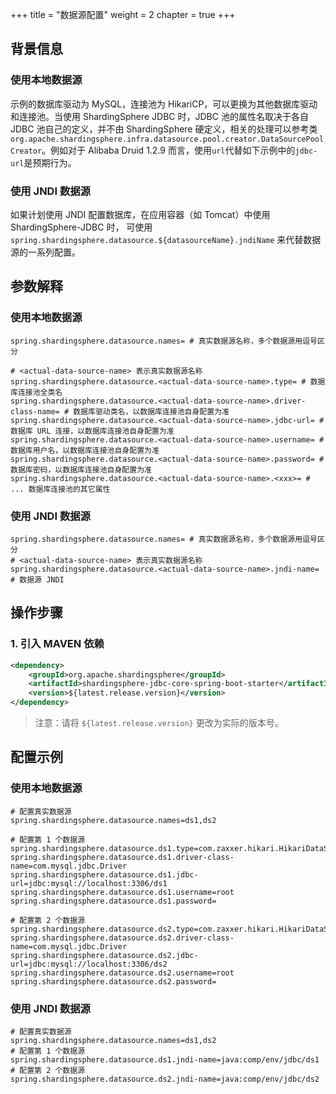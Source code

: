 +++
title = "数据源配置"
weight = 2
chapter = true
+++

## 背景信息

### 使用本地数据源

示例的数据库驱动为 MySQL，连接池为 HikariCP，可以更换为其他数据库驱动和连接池。当使用 ShardingSphere JDBC 时，JDBC 池的属性名取决于各自 JDBC 池自己的定义，并不由 ShardingSphere 硬定义，相关的处理可以参考类`org.apache.shardingsphere.infra.datasource.pool.creator.DataSourcePoolCreator`。例如对于 Alibaba Druid 1.2.9 而言，使用`url`代替如下示例中的`jdbc-url`是预期行为。

### 使用 JNDI 数据源

如果计划使用 JNDI 配置数据库，在应用容器（如 Tomcat）中使用 ShardingSphere-JDBC 时，
可使用 `spring.shardingsphere.datasource.${datasourceName}.jndiName` 来代替数据源的一系列配置。

## 参数解释

### 使用本地数据源
```properties
spring.shardingsphere.datasource.names= # 真实数据源名称，多个数据源用逗号区分

# <actual-data-source-name> 表示真实数据源名称
spring.shardingsphere.datasource.<actual-data-source-name>.type= # 数据库连接池全类名
spring.shardingsphere.datasource.<actual-data-source-name>.driver-class-name= # 数据库驱动类名，以数据库连接池自身配置为准
spring.shardingsphere.datasource.<actual-data-source-name>.jdbc-url= # 数据库 URL 连接，以数据库连接池自身配置为准
spring.shardingsphere.datasource.<actual-data-source-name>.username= # 数据库用户名，以数据库连接池自身配置为准
spring.shardingsphere.datasource.<actual-data-source-name>.password= # 数据库密码，以数据库连接池自身配置为准
spring.shardingsphere.datasource.<actual-data-source-name>.<xxx>= # ... 数据库连接池的其它属性
```
### 使用 JNDI 数据源

```properties
spring.shardingsphere.datasource.names= # 真实数据源名称，多个数据源用逗号区分
# <actual-data-source-name> 表示真实数据源名称
spring.shardingsphere.datasource.<actual-data-source-name>.jndi-name= # 数据源 JNDI
```

## 操作步骤

### 1. 引入 MAVEN 依赖

```xml
<dependency>
    <groupId>org.apache.shardingsphere</groupId>
    <artifactId>shardingsphere-jdbc-core-spring-boot-starter</artifactId>
    <version>${latest.release.version}</version>
</dependency>
```

> 注意：请将 `${latest.release.version}` 更改为实际的版本号。

## 配置示例

### 使用本地数据源

```properties
# 配置真实数据源
spring.shardingsphere.datasource.names=ds1,ds2

# 配置第 1 个数据源
spring.shardingsphere.datasource.ds1.type=com.zaxxer.hikari.HikariDataSource
spring.shardingsphere.datasource.ds1.driver-class-name=com.mysql.jdbc.Driver
spring.shardingsphere.datasource.ds1.jdbc-url=jdbc:mysql://localhost:3306/ds1
spring.shardingsphere.datasource.ds1.username=root
spring.shardingsphere.datasource.ds1.password=

# 配置第 2 个数据源
spring.shardingsphere.datasource.ds2.type=com.zaxxer.hikari.HikariDataSource
spring.shardingsphere.datasource.ds2.driver-class-name=com.mysql.jdbc.Driver
spring.shardingsphere.datasource.ds2.jdbc-url=jdbc:mysql://localhost:3306/ds2
spring.shardingsphere.datasource.ds2.username=root
spring.shardingsphere.datasource.ds2.password=
```
### 使用 JNDI 数据源

```properties
# 配置真实数据源
spring.shardingsphere.datasource.names=ds1,ds2
# 配置第 1 个数据源
spring.shardingsphere.datasource.ds1.jndi-name=java:comp/env/jdbc/ds1
# 配置第 2 个数据源
spring.shardingsphere.datasource.ds2.jndi-name=java:comp/env/jdbc/ds2
```
